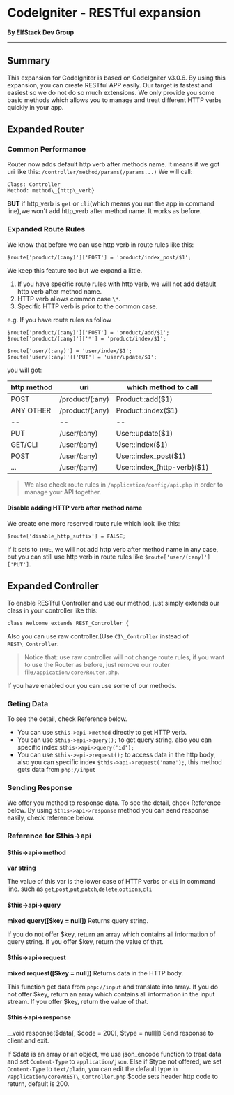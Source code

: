 # CodeIgniter - RESTful expansion
__By ElfStack Dev Group__

---
## Summary
 This expansion for CodeIgniter is based on CodeIgniter v3.0.6.
 By using this expansion, you can create RESTful APP easily.
 Our target is fastest and easiest so we do not do so much extensions. We only provide you some basic methods which allows you to manage and treat different HTTP verbs quickly in your app.

## Expanded Router
### Common Performance
 Router now adds default http verb after methods name.
 It means if we got uri like this:
 `/controller/method/params(/params...)`
 We will call:
```
Class: Controller
Method: method\_{http\_verb}
```
 __BUT__
 if http_verb is `get` or `cli`(which means you run the app in command line),we won't add http\_verb after method name. It works as before.
### Expanded Route Rules
 We know that before we can use http verb in route rules like this:
```
$route['product/(:any)']['POST'] = 'product/index_post/$1';
```
 We keep this feature too but we expand a little.
1. If you have specific route rules with http verb, we will not add default http verb after method name.
2. HTTP verb allows common case `\*`.
3. Specific HTTP verb is prior to the common case.


 e.g.
 If you have route rules as follow
```
$route['product/(:any)']['POST'] = 'product/add/$1';
$route['product/(:any)']['*'] = 'product/index/$1';

$route['user/(:any)'] = 'user/index/$1';
$route['user/(:any)']['PUT'] = 'user/update/$1';
```
 you will got:

| http method | uri | which method to call |
|--|--|--|
| POST | /product/(:any) | Product::add($1) |
| ANY OTHER | /product/(:any) | Product::index($1) |
|--|--|--|
| PUT | /user/(:any) | User::update($1) |
| GET/CLI | /user/(:any) | User::index($1) |
| POST | /user/(:any) | User::index_post($1) |
| ... | /user/(:any) | User::index_{http-verb}($1) |

> We also check route rules in `/application/config/api.php` in order to manage your API together.

#### Disable adding HTTP verb after method name
 We create one more reserved route rule which look like this:
```
$route['disable_http_suffix'] = FALSE;
```
 If it sets to `TRUE`, we will not add http verb after method name in any case, but you can still use http verb in route rules like `$route['user/(:any)']['PUT']`.

## Expanded Controller
 To enable RESTful Controller and use our method, just simply extends our class in your controller like this:
```
class Welcome extends REST_Controller {
```
 Also you can use raw controller.(Use `CI\_Controller` instead of `REST\_Controller`.
> Notice that: use raw controller will not change route rules, if you want to use the Router as before, just remove our router file`/appication/core/Router.php`.

 If you have enabled our you can use some of our methods.
### Geting Data
 To see the detail, check Reference below.
* You can use `$this->api->method` directly to get HTTP verb.
* You can use `$this->api->query();` to get query string. also you can specific index `$this->api->query('id');`
* You can use `$this->api->request();` to access data in the http body, also you can specific index `$this->api->request('name');`, this method gets data from `php://input`


### Sending Response
 We offer you method to response data. To see the detail, check Reference below.
 By using `$this->api->response` method you can send response easily, check reference below.

### Reference for $this->api
#### $this->api->method
 __var string__

 The value of this var is the lower case of HTTP verbs or `cli` in command line.
 such as `get`,`post`,`put`,`patch`,`delete`,`options`,`cli`
#### $this->api->query
 __mixed query([$key = null])__
 Returns query string.

 If you do not offer $key, return an array which contains all information of query string.
 If you offer $key, return the value of that.
#### $this->api->request
 __mixed request([$key = null])__
 Returns data in the HTTP body.

 This function get data from `php://input` and translate into array.
 If you do not offer $key, return an array which contains all information in the input stream.
 If you offer $key, return the value of that.
#### $this->api->response
__void response($data[, $code = 200[, $type = null]])
 Send response to client and exit.

 If $data is an array or an object, we use json_encode function to treat data and set `Content-Type` to `application/json`.
 Else if $type not offered, we set `Content-Type` to `text/plain`, you can edit the default type in `/application/core/REST\_Controller.php`
 $code sets header http code to return, default is 200.
